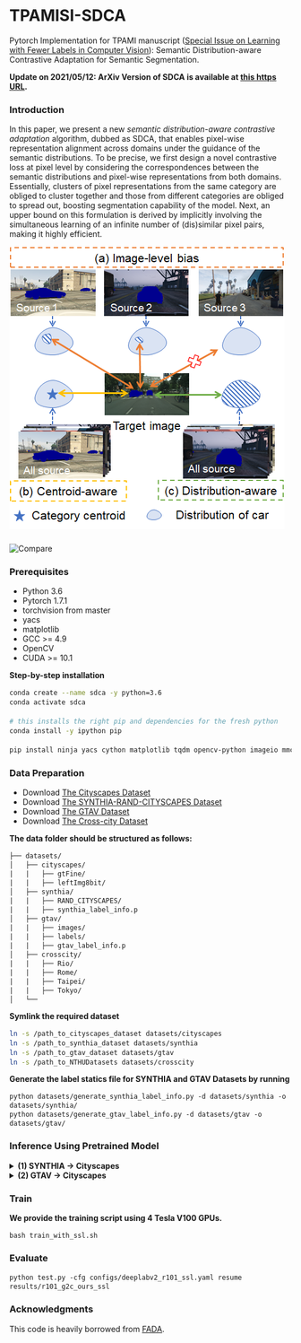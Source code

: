 # TPAMISI-SDCA

Pytorch Implementation for TPAMI manuscript ([Special Issue on Learning with Fewer Labels in Computer Vision](https://lwflcv.github.io/)): Semantic Distribution-aware Contrastive Adaptation for Semantic Segmentation.

**Update on 2021/05/12: ArXiv Version of SDCA is available at  [this https URL](https://arxiv.org/abs/2105.05013).**

### Introduction

In this paper, we present a new *semantic distribution-aware contrastive adaptation* algorithm, dubbed as SDCA, that enables pixel-wise representation alignment across domains under the guidance of the semantic distributions. To be precise, we first design a novel contrastive loss at pixel level by considering the correspondences between the semantic distributions and pixel-wise representations from both domains. Essentially, clusters of pixel representations from the same category are obliged to cluster together and those from different categories are obliged to spread out, boosting segmentation capability of the model. Next, an upper bound on this formulation is derived by implicitly involving the simultaneous learning of an infinite number of (dis)similar pixel pairs, making it highly efficient. 

![Teaser](docs/diagram.png)

<!-- <br> -->

### 

![Compare](docs/compare.png)



### Prerequisites

- Python 3.6
- Pytorch 1.7.1
- torchvision from master
- yacs
- matplotlib
- GCC >= 4.9
- OpenCV
- CUDA >= 10.1

**Step-by-step installation**

```bash
conda create --name sdca -y python=3.6
conda activate sdca

# this installs the right pip and dependencies for the fresh python
conda install -y ipython pip

pip install ninja yacs cython matplotlib tqdm opencv-python imageio mmcv tqdm torchvision==0.8.2 torch==1.7.1
```



### Data Preparation

- Download [The Cityscapes Dataset](https://www.cityscapes-dataset.com/)
- Download [The SYNTHIA-RAND-CITYSCAPES Dataset](http://synthia-dataset.net/download/808/)
- Download [The GTAV Dataset](https://download.visinf.tu-darmstadt.de/data/from_games/)
- Download [The Cross-city Dataset](https://yihsinchen.github.io/segmentation_adaptation/)

**The data folder should be structured as follows:**

```
├── datasets/
│   ├── cityscapes/     
|   |   ├── gtFine/
|   |   ├── leftImg8bit/
│   ├── synthia/
|   |   ├── RAND_CITYSCAPES/
|   |   ├── synthia_label_info.p
│   ├── gtav/
|   |   ├── images/
|   |   ├── labels/
|   |   ├── gtav_label_info.p
│   ├── crosscity/	
|   |   ├── Rio/
|   |   ├── Rome/
|   |   ├── Taipei/
|   |   ├── Tokyo/	
│   └──	
```

**Symlink the required dataset**

```bash
ln -s /path_to_cityscapes_dataset datasets/cityscapes
ln -s /path_to_synthia_dataset datasets/synthia
ln -s /path_to_gtav_dataset datasets/gtav
ln -s /path_to_NTHUDatasets datasets/crosscity
```

**Generate the label statics file for SYNTHIA and GTAV Datasets by running** 

```
python datasets/generate_synthia_label_info.py -d datasets/synthia -o datasets/synthia/
python datasets/generate_gtav_label_info.py -d datasets/gtav -o datasets/gtav/
```



### Inference Using Pretrained Model

<details>
  <summary>
    <b>(1) SYNTHIA -> Cityscapes</b>
  </summary>

Download the [pretrained model (VGG-16)](https://drive.google.com/file/d/1FIJY7u7zNThJON9TBPF4XqUyn9VFPwKS/view?usp=sharing) (43.5 mIoU / 50.3 mIoU*) and save it in `results/`. Then run the command 
```bash
python test.py -cfg configs/deeplabv2_vgg16_ssl_synthia.yaml resume results/vgg_s2c_best.pth
```

Download the [pretrained model (ResNet-101)](https://drive.google.com/file/d/1pU2DT3fG0gbgH2ACBSKxe3rrHGPf2Eg1/view?usp=sharing) (50.2 mIoU / 56.8 mIoU*) and save it in `results/`. Then run the command 
```bash
python test.py -cfg configs/deeplabv2_r101_ssl_synthia.yaml resume results/r101_s2c_best.pth
```
</details>


<details>
  <summary>
    <b>(2) GTAV -> Cityscapes</b>
  </summary>

Download the [pretrained model (VGG-16)](https://drive.google.com/file/d/1kK4hTVfLb5XowFYrmGzAQsAtl_sag9BZ/view?usp=sharing) (47.3 mIoU) and save it in `results/`. Then run the command 
```bash
python test.py -cfg configs/deeplabv2_vgg16_ssl.yaml resume results/vgg_g2c_best.pth
```

Download the [pretrained model (ResNet-101)](https://drive.google.com/file/d/1yQXi0N3wuL-yHXN22nVHlST3gCCp84jE/view?usp=sharing) (52.9 mIoU) and save it in `results/`. Then run the command 
```bash
python test.py -cfg configs/deeplabv2_r101_ssl.yaml resume results/r101_g2c_best.pth
```
</details>



### Train

**We provide the training script using 4 Tesla V100 GPUs.**

```
bash train_with_ssl.sh
```



### Evaluate

```
python test.py -cfg configs/deeplabv2_r101_ssl.yaml resume results/r101_g2c_ours_ssl
```



### Acknowledgments

This code is heavily borrowed from [FADA](https://github.com/JDAI-CV/FADA).  